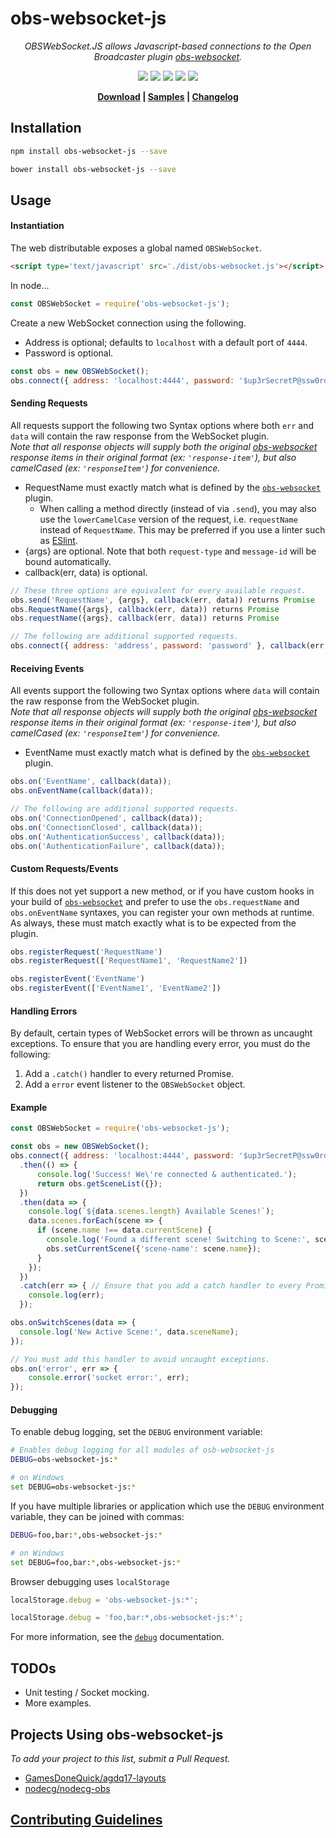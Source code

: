 # obs-websocket-js

<p align="center"><i>
OBSWebSocket.JS allows Javascript-based connections to the Open Broadcaster plugin <a href="https://github.com/Palakis/obs-websocket">obs-websocket</a>.
</i></p>

<p align="center">
  <a href="https://travis-ci.org/haganbmj/obs-websocket-js"><img src="https://img.shields.io/travis/haganbmj/obs-websocket-js/master.svg?style=flat"></a>
  <a href="https://coveralls.io/github/haganbmj/obs-websocket-js?branch=master"><img src="https://coveralls.io/repos/github/haganbmj/obs-websocket-js/badge.svg?branch=master"></a>
  <a href="https://github.com/haganbmj/obs-websocket-js/tags"><img src="https://img.shields.io/github/tag/haganbmj/obs-websocket-js.svg?style=flat"></a>
  <a href="https://github.com/haganbmj/obs-websocket-js/releases"><img src="https://img.shields.io/github/release/haganbmj/obs-websocket-js.svg?style=flat"></a>
  <img src="https://img.shields.io/npm/dt/obs-websocket-js.svg">
</p>

<p align="center"><b>
  <a href="https://raw.githubusercontent.com/haganbmj/obs-websocket-js/gh-pages/dist/obs-websocket.js">Download</a> |
  <a href="https://github.com/haganbmj/obs-websocket-js/tree/master/samples">Samples</a> |
  <a href="https://github.com/haganbmj/obs-websocket-js/blob/gh-pages/CHANGELOG.md">Changelog</a>
</b></p>

## Installation

```sh
npm install obs-websocket-js --save

bower install obs-websocket-js --save
```

## Usage
#### Instantiation
The web distributable exposes a global named `OBSWebSocket`.  

```html
<script type='text/javascript' src='./dist/obs-websocket.js'></script>
```

In node...  

```js
const OBSWebSocket = require('obs-websocket-js');
```

Create a new WebSocket connection using the following.
- Address is optional; defaults to `localhost` with a default port of `4444`.  
- Password is optional.  

```js
const obs = new OBSWebSocket();
obs.connect({ address: 'localhost:4444', password: '$up3rSecretP@ssw0rd' });
```

#### Sending Requests
All requests support the following two Syntax options where both `err` and `data` will contain the raw response from the WebSocket plugin.  
_Note that all response objects will supply both the original [obs-websocket][link-obswebsocket] response items in their original format (ex: `'response-item'`), but also camelCased (ex: `'responseItem'`) for convenience._  
- RequestName must exactly match what is defined by the [`obs-websocket`][link-obswebsocket] plugin.  
  - When calling a method directly (instead of via `.send`), you may also use the `lowerCamelCase` version of the request, i.e. `requestName` instead of `RequestName`. This may be preferred if you use a linter such as [ESlint](http://eslint.org/).
- {args} are optional. Note that both `request-type` and `message-id` will be bound automatically.  
- callback(err, data) is optional.  

```js
// These three options are equivalent for every available request.
obs.send('RequestName', {args}, callback(err, data)) returns Promise
obs.RequestName({args}, callback(err, data)) returns Promise
obs.requestName({args}, callback(err, data)) returns Promise

// The following are additional supported requests.
obs.connect({ address: 'address', password: 'password' }, callback(err, data)) returns Promise
```

#### Receiving Events
All events support the following two Syntax options where `data` will contain the raw response from the WebSocket plugin.  
_Note that all response objects will supply both the original [obs-websocket][link-obswebsocket] response items in their original format (ex: `'response-item'`), but also camelCased (ex: `'responseItem'`) for convenience._  
- EventName must exactly match what is defined by the [`obs-websocket`][link-obswebsocket] plugin.

```js
obs.on('EventName', callback(data));
obs.onEventName(callback(data));

// The following are additional supported requests.
obs.on('ConnectionOpened', callback(data));
obs.on('ConnectionClosed', callback(data));
obs.on('AuthenticationSuccess', callback(data));
obs.on('AuthenticationFailure', callback(data));
```

#### Custom Requests/Events
If this does not yet support a new method, or if you have custom hooks in your build of [`obs-websocket`][link-obswebsocket] and prefer to use the `obs.requestName` and `obs.onEventName` syntaxes, you can register your own methods at runtime. As always, these must match exactly what is to be expected from the plugin.  

```js
obs.registerRequest('RequestName')
obs.registerRequest(['RequestName1', 'RequestName2'])

obs.registerEvent('EventName')
obs.registerEvent(['EventName1', 'EventName2'])
```

#### Handling Errors
By default, certain types of WebSocket errors will be thrown as uncaught exceptions.
To ensure that you are handling every error, you must do the following:
1. Add a `.catch()` handler to every returned Promise.
2. Add a `error` event listener to the `OBSWebSocket` object.

#### Example
```js
const OBSWebSocket = require('obs-websocket-js');

const obs = new OBSWebSocket();
obs.connect({ address: 'localhost:4444', password: '$up3rSecretP@ssw0rd' })
  .then(() => {
	  console.log('Success! We\'re connected & authenticated.');
	  return obs.getSceneList({});
  })
  .then(data => {
  	console.log(`${data.scenes.length} Available Scenes!`);
    data.scenes.forEach(scene => {
      if (scene.name !== data.currentScene) {
        console.log('Found a different scene! Switching to Scene:', scene.name);
        obs.setCurrentScene({'scene-name': scene.name});
      }
    });
  })
  .catch(err => { // Ensure that you add a catch handler to every Promise chain.
    console.log(err);
  });

obs.onSwitchScenes(data => {
  console.log('New Active Scene:', data.sceneName);
});

// You must add this handler to avoid uncaught exceptions.
obs.on('error', err => {
	console.error('socket error:', err);
});
```

#### Debugging
To enable debug logging, set the `DEBUG` environment variable:

```sh
# Enables debug logging for all modules of osb-websocket-js
DEBUG=obs-websocket-js:*

# on Windows
set DEBUG=obs-websocket-js:*
```

If you have multiple libraries or application which use the `DEBUG` environment variable, they can be joined with commas:

```sh
DEBUG=foo,bar:*,obs-websocket-js:*

# on Windows
set DEBUG=foo,bar:*,obs-websocket-js:*
```

Browser debugging uses `localStorage`

```js
localStorage.debug = 'obs-websocket-js:*';

localStorage.debug = 'foo,bar:*,obs-websocket-js:*';
```

For more information, see the [`debug`][link-debug] documentation.

## TODOs
- Unit testing / Socket mocking.
- More examples.

## Projects Using **obs-websocket-js**
_To add your project to this list, submit a Pull Request._
- [GamesDoneQuick/agdq17-layouts](https://github.com/GamesDoneQuick/agdq17-layouts)
- [nodecg/nodecg-obs](https://github.com/nodecg/nodecg-obs)

## [Contributing Guidelines][link-contributing]



  [badge-build-status]: https://img.shields.io/travis/haganbmj/obs-websocket-js/master.svg?style=flat "Travis Status"
  [badge-tag]: https://img.shields.io/github/tag/haganbmj/obs-websocket-js.svg?style=flat "Latest Tag"
  [badge-release]: https://img.shields.io/github/release/haganbmj/obs-websocket-js.svg?style=flat "Latest Release"
  [badge-coveralls]: https://coveralls.io/repos/github/haganbmj/obs-websocket-js/badge.svg?branch=master "Coveralls Status"
  [badge-npm-downloads]: https://img.shields.io/npm/dt/obs-websocket-js.svg "NPM Downloads"

  [link-obswebsocket]: https://github.com/Palakis/obs-websocket "OBS WebSocket Plugin"
  [link-Travis-CI]: https://travis-ci.org/haganbmj/obs-websocket-js "Travis CI"
  [link-Coveralls]: https://coveralls.io/github/haganbmj/obs-websocket-js?branch=master "Coveralls"
  [link-releases]:  https://github.com/haganbmj/obs-websocket-js/releases "obs-websocket-js Releases"
  [link-tags]: https://github.com/haganbmj/obs-websocket-js/tags "obs-websocket-js Tags"
  [link-download]: https://raw.githubusercontent.com/haganbmj/obs-websocket-js/gh-pages/dist/obs-websocket.js "Download"
  [link-documentation]: https://github.com/haganbmj/obs-websocket-js/blob/gh-pages/DOCUMENTATION.md "Documentation"
  [link-samples]: https://github.com/haganbmj/obs-websocket-js/tree/master/samples "Samples"
  [link-changelog]: https://github.com/haganbmj/obs-websocket-js/blob/gh-pages/CHANGELOG.md "Changelog"
  [link-contributing]: .github/CONTRIBUTING.md "Contributing"
  [link-debug]: https://github.com/visionmedia/debug "Debug Documentation"
